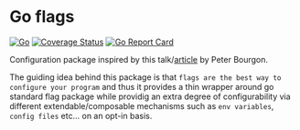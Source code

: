 # Go flags

[![Go](https://github.com/aneshas/flags/actions/workflows/go.yml/badge.svg)](https://github.com/aneshas/flags/actions/workflows/go.yml)
[![Coverage Status](https://coveralls.io/repos/github/aneshas/flags/badge.svg?branch=trunk)](https://coveralls.io/github/aneshas/flags?branch=trunk)
[![Go Report Card](https://goreportcard.com/badge/github.com/aneshas/flags)](https://goreportcard.com/report/github.com/aneshas/flags)

Configuration package inspired by this talk/[article](https://peter.bourgon.org/go-for-industrial-programming/) by Peter Bourgon.

The guiding idea behind this package is that `flags are the best way to configure your program` and thus it provides a thin wrapper
around go standard flag package while providig an extra degree of configurability via different extendable/composable mechanisms such as
`env variables`, `config files` etc... on an opt-in basis.
